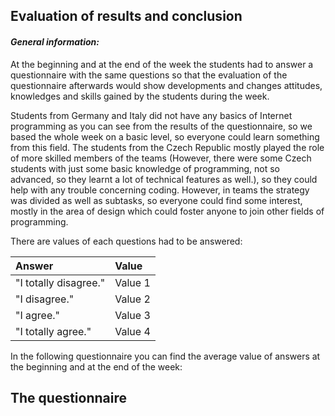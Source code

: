 ## Evaluation of results and conclusion

#### _**General information:**_

At the beginning and at the end of the week the students had to answer a questionnaire with the same questions so that the evaluation of the questionnaire afterwards would show developments and changes attitudes, knowledges and skills gained by the students during the week.

Students from Germany and Italy did not have any basics of Internet programming as you can see from the results of the questionnaire, so we based the whole week on a basic level, so everyone could learn something from this field. The students from the Czech Republic mostly played the role of more skilled members of the teams \(However, there were some Czech students with just some basic knowledge of programming, not so advanced, so they learnt a lot of technical features as well.\), so they could help with any trouble concerning coding. However, in teams the strategy was divided as well as subtasks, so everyone could find some interest, mostly in the area of design which could foster anyone to join other fields of programming.

There are values of each questions had to be answered:

| Answer | Value |
| :--- | :--- |
| "I totally disagree." | Value 1 |
| "I disagree." | Value 2 |
| "I agree." | Value 3 |
| "I totally agree." | Value 4 |

In the following questionnaire you can find the average value of answers at the beginning and at the end of the week:

## The questionnaire



